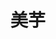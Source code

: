 ---
description: 妇女界的八卦话题，仔细想想都是琢磨人的。
layout: post
results:
- primaryGenreName: Lifestyle
  version: '0.0.15'
  formattedPrice: 免费
  genreIds:
  - '6012'
  - '6009'
  artworkUrl60: http://is3.mzstatic.com/image/thumb/Purple111/v4/fe/7f/bd/fe7fbd1f-a2c3-3363-d106-89636444796a/source/60x60bb.jpg
  minimumOsVersion: '8.0'
  appletvScreenshotUrls: &a []
  sellerName: yongnan liu
  supportedDevices:
  - iPad2Wifi-iPad2Wifi
  - iPad23G-iPad23G
  - iPhone4S-iPhone4S
  - iPadThirdGen-iPadThirdGen
  - iPadThirdGen4G-iPadThirdGen4G
  - iPhone5-iPhone5
  - iPodTouchFifthGen-iPodTouchFifthGen
  - iPadFourthGen-iPadFourthGen
  - iPadFourthGen4G-iPadFourthGen4G
  - iPadMini-iPadMini
  - iPadMini4G-iPadMini4G
  - iPhone5c-iPhone5c
  - iPhone5s-iPhone5s
  - iPadAir-iPadAir
  - iPadAirCellular-iPadAirCellular
  - iPadMiniRetina-iPadMiniRetina
  - iPadMiniRetinaCellular-iPadMiniRetinaCellular
  - iPhone6-iPhone6
  - iPhone6Plus-iPhone6Plus
  - iPadAir2-iPadAir2
  - iPadAir2Cellular-iPadAir2Cellular
  - iPadMini3-iPadMini3
  - iPadMini3Cellular-iPadMini3Cellular
  - iPodTouchSixthGen-iPodTouchSixthGen
  - iPhone6s-iPhone6s
  - iPhone6sPlus-iPhone6sPlus
  - iPadMini4-iPadMini4
  - iPadMini4Cellular-iPadMini4Cellular
  - iPadPro-iPadPro
  - iPadProCellular-iPadProCellular
  - iPadPro97-iPadPro97
  - iPadPro97Cellular-iPadPro97Cellular
  - iPhoneSE-iPhoneSE
  - iPhone7-iPhone7
  - iPhone7Plus-iPhone7Plus
  - iPad611-iPad611
  - iPad612-iPad612
  genres:
  - 生活
  - 新闻
  currentVersionReleaseDate: '2017-02-16T00:53:38Z'
  trackName: 美芋
  isVppDeviceBasedLicensingEnabled: true
  description: '-美芋，是专门为女性用户打造的优质内容聚合平台。

    -娱乐八卦、情感故事。茶余饭后怎么能没有八卦！

    -网友和达人分享的做菜、护肤、化妆、穿搭、旅游、减肥等生活经验。一个APP就够了，从此一站式学会生活。


    用户好评


    【柿子小姐】说：

    很爱看美芋，看娱乐八卦、学做菜、化妆品心得，还有旅游日记、情感故事我也很喜欢！好看又实用。


    【大喵喵说】说：

    就像男生喜欢看今日头条，美芋是给我们女生看的，而且我需要的都有，不用下别的APP了。'
  price: 0
  trackId: 1178503018
  releaseDate: '2017-02-15T01:31:47Z'
  advisories: *a
  screenshotUrls:
  - http://a4.mzstatic.com/us/r30/Purple111/v4/d9/d9/63/d9d96303-110d-f669-718a-2e2510c10961/screen696x696.jpeg
  - http://a4.mzstatic.com/us/r30/Purple122/v4/1b/2f/bc/1b2fbc6e-f4fe-60cd-a5a3-4ec1221a9456/screen696x696.jpeg
  - http://a1.mzstatic.com/us/r30/Purple111/v4/ee/96/93/ee969348-456f-932a-5f04-2065e589a798/screen696x696.jpeg
  - http://a2.mzstatic.com/us/r30/Purple122/v4/5f/10/7c/5f107c87-f4f9-c8cf-633d-1eb845bb7dd7/screen696x696.jpeg
  - http://a2.mzstatic.com/us/r30/Purple122/v4/2a/91/da/2a91da93-6483-b05d-3689-434733e091c0/screen696x696.jpeg
  artistViewUrl: https://itunes.apple.com/cn/developer/yongnan-liu/id1178503017?uo=4
  primaryGenreId: 6012
  kind: software
  fileSizeBytes: '34392064'
  bundleId: com.feixiangdao.meiyu
  trackContentRating: 4+
  releaseNotes: '1.修复初次启动请求不到数据问题

    2.增加错误提示和刷新功能'
  trackCensoredName: 美芋
  contentAdvisoryRating: 4+
  isGameCenterEnabled: false
  artistName: yongnan liu
  languageCodesISO2A:
  - EN
  features: *a
  wrapperType: software
  artworkUrl512: http://is3.mzstatic.com/image/thumb/Purple111/v4/fe/7f/bd/fe7fbd1f-a2c3-3363-d106-89636444796a/source/512x512bb.jpg
  artworkUrl100: http://is3.mzstatic.com/image/thumb/Purple111/v4/fe/7f/bd/fe7fbd1f-a2c3-3363-d106-89636444796a/source/100x100bb.jpg
  trackViewUrl: https://geo.itunes.apple.com/cn/app/%E7%BE%8E%E8%8A%8B/id1178503018?mt=8&uo=4
  artistId: 1178503017
  currency: CNY
  ipadScreenshotUrls: *a
category: 生活
tags: tag1
resultCount: 1
title: 美芋

---